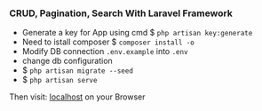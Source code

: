 ### CRUD, Pagination, Search With Laravel Framework

*  Generate a key for App using cmd $ `php artisan key:generate`
*  Need to istall composer $ `composer install -o`
*  Modify DB connection `.env.example` into `.env`
*  change db configuration
*  $ `php artisan migrate --seed`
*  $ `php artisan serve`

Then visit: [localhost](http://localhost:8000) on your Browser
